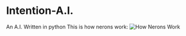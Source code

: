 # Intention-A.I.
An A.I. Written in python
This is how nerons work:
![How Nerons Work](https://user-images.githubusercontent.com/93080905/187993038-cf93be59-f561-43d9-ba1a-c55aa094aa3d.png)
